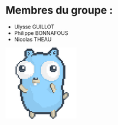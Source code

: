 # Membres du groupe : 
- Ulysse GUILLOT
- Philippe BONNAFOUS
- Nicolas THEAU

![gopher](./assets/gopher.gif)
